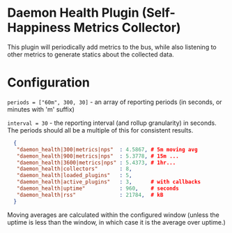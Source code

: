 # Daemon Health Plugin (Self-Happiness Metrics Collector)

This plugin will periodically add metrics to the bus, while also
listening to other metrics to generate statics about the collected data.

# Configuration

`periods = ["60m", 300, 30]` - an array of reporting periods (in
seconds, or minutes with 'm' suffix)

`interval = 30` - the reporting interval (and rollup granularity) in
seconds.  The periods should all be a multiple of this for consistent
results.


```json
  {
   "daemon_health|300|metrics|nps"  : 4.5867, # 5m moving avg
   "daemon_health|900|metrics|nps"  : 5.3778, # 15m ...
   "daemon_health|3600|metrics|nps" : 5.4373, # 1hr...
   "daemon_health|collectors"       : 8,
   "daemon_health|loaded_plugins"   : 5,
   "daemon_health|active_plugins"   : 3,      # with callbacks
   "daemon_health|uptime"           : 960,    # seconds
   "daemon_health|rss"              : 21784,  # kB
  }
```

Moving averages are calculated within the configured window (unless the
uptime is less than the window, in which case it is the average over
uptime.)
